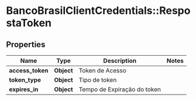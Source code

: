 # BancoBrasilClientCredentials::RespostaToken

## Properties
Name | Type | Description | Notes
------------ | ------------- | ------------- | -------------
**access_token** | **Object** | Token de Acesso | 
**token_type** | **Object** | Tipo de token | 
**expires_in** | **Object** | Tempo de Expiração do token | 

